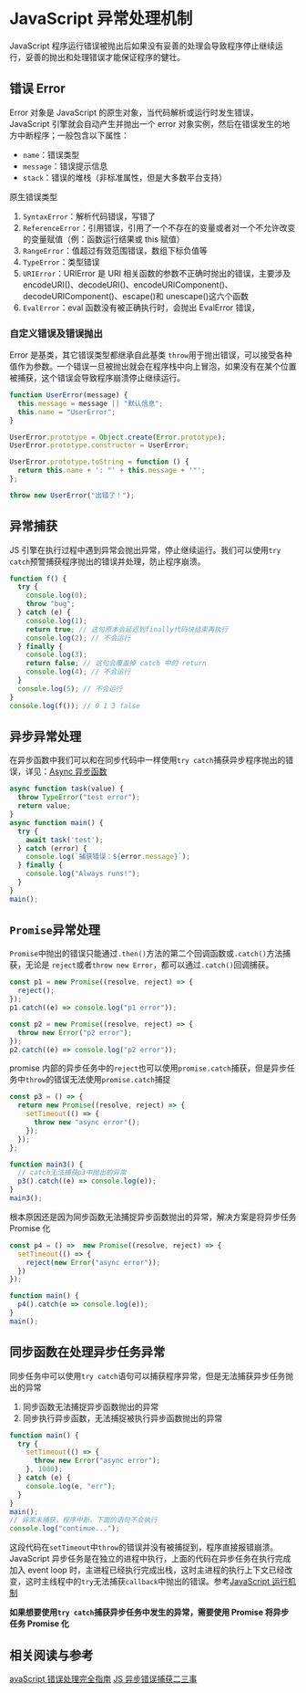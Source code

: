 # JavaScript 异常处理机制

JavaScript 程序运行错误被抛出后如果没有妥善的处理会导致程序停止继续运行，妥善的抛出和处理错误才能保证程序的健壮。

## 错误 Error

Error 对象是 JavaScript 的原生对象，当代码解析或运行时发生错误，JavaScript 引擎就会自动产生并抛出一个 error 对象实例，然后在错误发生的地方中断程序；一般包含以下属性：

- `name`：错误类型
- `message`：错误提示信息
- `stack`：错误的堆栈（非标准属性，但是大多数平台支持）

原生错误类型

1. `SyntaxError`：解析代码错误，写错了
2. `ReferenceError`：引用错误，引用了一个不存在的变量或者对一个不允许改变的变量赋值（例：函数运行结果或 this 赋值）
3. `RangeError`：值超过有效范围错误，数组下标负值等
4. `TypeError`：类型错误
5. `URIError`：URIError 是 URI 相关函数的参数不正确时抛出的错误，主要涉及 encodeURI()、decodeURI()、encodeURIComponent()、decodeURIComponent()、escape()和 unescape()这六个函数
6. `EvalError`：eval 函数没有被正确执行时，会抛出 EvalError 错误，

### 自定义错误及错误抛出

Error 是基类，其它错误类型都继承自此基类
`throw`用于抛出错误，可以接受各种值作为参数。一个错误一旦被抛出就会在程序栈中向上冒泡，如果没有在某个位置被捕获，这个错误会导致程序崩溃停止继续运行。

```js
function UserError(message) {
  this.message = message || "默认信息";
  this.name = "UserError";
}

UserError.prototype = Object.create(Error.prototype);
UserError.prototype.constructor = UserError;

UserError.prototype.toString = function () {
  return this.name + ': "' + this.message + '"';
};

throw new UserError("出错了！");
```

## 异常捕获

JS 引擎在执行过程中遇到异常会抛出异常，停止继续运行。我们可以使用`try catch`预警捕获程序抛出的错误并处理，防止程序崩溃。

```JavaScript
function f() {
  try {
    console.log(0);
    throw "bug";
  } catch (e) {
    console.log(1);
    return true; // 这句原本会延迟到finally代码块结束再执行
    console.log(2); // 不会运行
  } finally {
    console.log(3);
    return false; // 这句会覆盖掉 catch 中的 return
    console.log(4); // 不会运行
  }
  console.log(5); // 不会运行
}
console.log(f()); // 0 1 3 false
```

## 异步异常处理

在异步函数中我们可以和在同步代码中一样使用`try catch`捕获异步程序抛出的错误，详见：[Async 异步函数](../00.Basic/12.Async.md)

```JavaScript
async function task(value) {
  throw TypeError("test error");
  return value;
}
async function main() {
  try {
    await task('test');
  } catch (error) {
    console.log(`捕获错误：${error.message}`);
  } finally {
    console.log("Always runs!");
  }
}
main();
```

## `Promise`异常处理

`Promise`中抛出的错误只能通过`.then()`方法的第二个回调函数或`.catch()`方法捕获，无论是 `reject`或者`throw new Error`，都可以通过`.catch()`回调捕获。

```js
const p1 = new Promise((resolve, reject) => {
  reject();
});
p1.catch((e) => console.log("p1 error"));

const p2 = new Promise((resolve, reject) => {
  throw new Error("p2 error");
});
p2.catch((e) => console.log("p2 error"));
```

promise 内部的异步任务中的`reject`也可以使用`promise.catch`捕获，但是异步任务中`throw`的错误无法使用`promise.catch`捕捉

```js
const p3 = () => {
  return new Promise((resolve, reject) => {
    setTimeout(() => {
      throw new "async error"();
    });
  });
};

function main3() {
  // catch无法捕获p3中抛出的异常
  p3().catch((e) => console.log(e));
}
main3();
```

根本原因还是因为同步函数无法捕捉异步函数抛出的异常，解决方案是将异步任务 Promise 化

```JavaScript
const p4 = () =>  new Promise((resolve, reject) => {
  setTimeout(() => {
    reject(new Error("async error"));
  })
});

function main() {
  p4().catch(e => console.log(e));
}
main();
```

## 同步函数在处理异步任务异常

同步任务中可以使用`try catch`语句可以捕获程序异常，但是无法捕获异步任务抛出的异常

1. 同步函数无法捕捉异步函数抛出的异常
2. 同步执行异步函数，无法捕捉被执行异步函数抛出的异常

```js
function main() {
  try {
    setTimeout(() => {
      throw new Error("async error");
    }, 1000);
  } catch (e) {
    console.log(e, "err");
  }
}
main();
// 异常未捕获，程序中断，下面的语句不会执行
console.log("continue...");
```

这段代码在`setTimeout`中`throw`的错误并没有被捕捉到，程序直接报错崩溃。JavaScript 异步任务是在独立的进程中执行，上面的代码在异步任务在执行完成加入 event loop 时，主进程已经执行完成出栈，这时主进程的执行上下文已经改变，这时主线程中的`try`无法捕获`callback`中抛出的错误。参考[JavaScript 运行机制](./03-运行机制.md)

**如果想要使用`try catch`捕获异步任务中发生的异常，需要使用 Promise 将异步任务 Promise 化**

## 相关阅读与参考

[avaScript 错误处理完全指南](https://mp.weixin.qq.com/s/I9ZrCsoNo7jrOHj8a9UW1A)
[JS 异步错误捕获二三事](https://github.com/sunyongjian/blog/issues/40)
